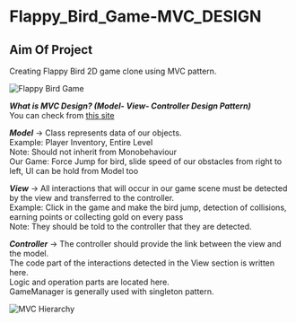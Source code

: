 # Flappy_Bird_Game-MVC_DESIGN
## Aim Of Project

Creating Flappy Bird 2D game clone using MVC pattern.

![Flappy Bird Game](https://shiftdelete.net/wp-content/uploads/2021/04/flappy-bird-macos-ile-geri-dondu-2.jpg)


***What is MVC Design? (Model- View- Controller Design Pattern)***
<br/>
You can check from [this site](https://www.toptal.com/unity-unity3d/unity-with-mvc-how-to-level-up-your-game-development)
<br/>

***Model*** -> Class represents data of our objects.
<br/>Example: Player Inventory, Entire Level
<br/>Note: Should not inherit from Monobehaviour
<br/>Our Game: Force Jump for bird, slide speed of our obstacles from right to left, UI can be hold from Model too

***View*** -> All interactions that will occur in our game scene must be detected by the view and transferred to the controller.
<br/>Example: Click in the game and make the bird jump, detection of collisions, earning points or collecting gold on every pass
<br/>Note: They should be told to the controller that they are detected.

***Controller*** -> The controller should provide the link between the view and the model.
<br/> The code part of the interactions detected in the View section is written here.
<br/> Logic and operation parts are located here.
<br/> GameManager is generally used with singleton pattern.

![MVC Hierarchy](https://uploads.toptal.io/blog/image/91486/toptal-blog-image-1438268968391.2-56f489174107c172be051385f7d274e8.jpg)
